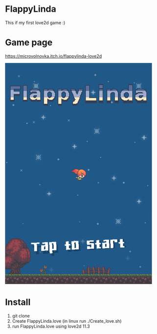 # FlappyLinda
This if my first love2d game :)

# Game page
https://microvolnovka.itch.io/flappylinda-love2d

![Screenshot](https://github.com/uriid1/scrfmp/blob/main/FlappyLInda/FlappyLinda_scr2.png)

# Install
1) git clone
2) Create FlappyLinda.love (in linux run ./Create_love.sh)
3) run FlappyLinda.love using love2d 11.3
